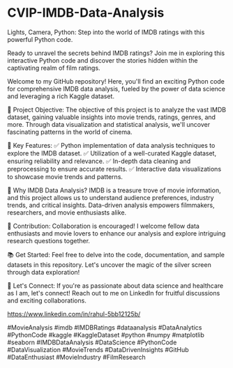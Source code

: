 # CVIP-IMDB-Data-Analysis

Lights, Camera, Python: Step into the world of IMDB ratings with this powerful Python code.

Ready to unravel the secrets behind IMDB ratings? Join me in exploring this interactive Python code and discover the stories hidden within the captivating realm of film ratings.

Welcome to my GitHub repository! Here, you'll find an exciting Python code for comprehensive IMDB data analysis, fueled by the power of data science and leveraging a rich Kaggle dataset.

🎯 Project Objective:
The objective of this project is to analyze the vast IMDB dataset, gaining valuable insights into movie trends, ratings, genres, and more. Through data visualization and statistical analysis, we'll uncover fascinating patterns in the world of cinema.

🌟 Key Features:
✅ Python implementation of data analysis techniques to explore the IMDB dataset.
✅ Utilization of a well-curated Kaggle dataset, ensuring reliability and relevance.
✅ In-depth data cleaning and preprocessing to ensure accurate results.
✅ Interactive data visualizations to showcase movie trends and patterns.

🎥 Why IMDB Data Analysis?
IMDB is a treasure trove of movie information, and this project allows us to understand audience preferences, industry trends, and critical insights. Data-driven analysis empowers filmmakers, researchers, and movie enthusiasts alike.

🚀 Contribution:
Collaboration is encouraged! I welcome fellow data enthusiasts and movie lovers to enhance our analysis and explore intriguing research questions together.

📚 Get Started:
Feel free to delve into the code, documentation, and sample datasets in this repository. Let's uncover the magic of the silver screen through data exploration!

🌟 Let's Connect: If you're as passionate about data science and healthcare as I am, let's connect! Reach out to me on LinkedIn for fruitful discussions and exciting collaborations.

https://www.linkedin.com/in/rahul-5bb12125b/

#MovieAnalysis #imdb #IMDBRatings
#dataanalysis #DataAnalytics #PythonCode #kaggle #KaggleDataset
#python #numpy #matplotlib #seaborn #IMDBDataAnalysis #DataScience
#PythonCode #DataVisualization #MovieTrends #DataDrivenInsights #GitHub
#DataEnthusiast #MovieIndustry #FilmResearch
